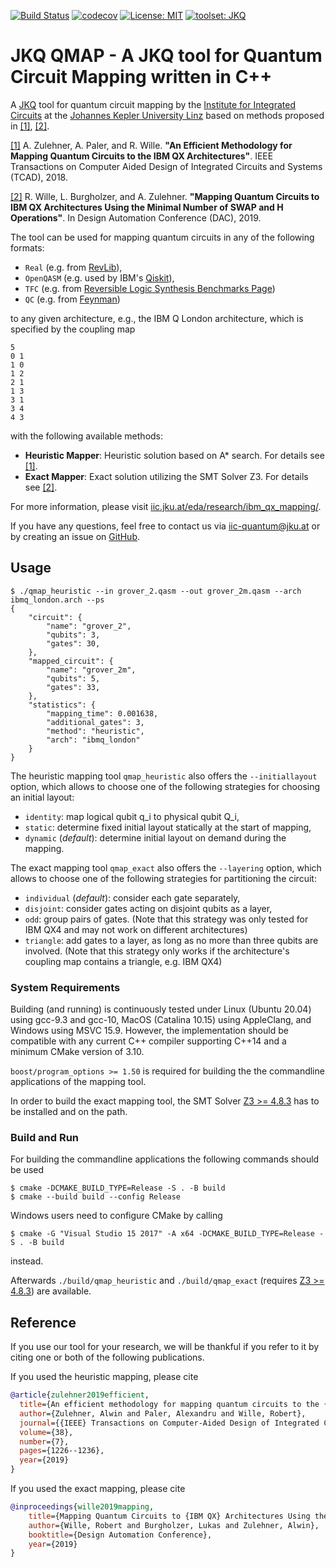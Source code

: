 [![Build Status](https://travis-ci.com/iic-jku/qmap.svg?token=md6M7jxUi7wqb4j9saQb&branch=main)](https://travis-ci.com/iic-jku/qmap)
[![codecov](https://codecov.io/gh/iic-jku/qmap/branch/master/graph/badge.svg?token=TSFLDIO7HX)](https://codecov.io/gh/iic-jku/qmap)
[![License: MIT](https://img.shields.io/badge/License-MIT-yellow.svg)](https://opensource.org/licenses/MIT)
[![toolset: JKQ](https://img.shields.io/badge/toolset-JKQ-blue)](https://github.com/iic-jku/jkq)

# JKQ QMAP - A JKQ tool for Quantum Circuit Mapping written in C++
A [JKQ](https://github.com/iic-jku/jkq) tool for quantum circuit mapping by the [Institute for Integrated Circuits](https://iic.jku.at/eda/) at the [Johannes Kepler University Linz](https://jku.at) based on methods proposed in [[1]](https://iic.jku.at/files/eda/2018_tcad_efficient_mapping_of_quantum_circuits_to_ibm_qx_architectures.pdf), [[2]](https://iic.jku.at/files/eda/2019_dac_mapping_quantum_circuits_ibm_architectures_using_minimal_number_swap_h_gates.pdf).

[[1]](https://iic.jku.at/files/eda/2018_tcad_efficient_mapping_of_quantum_circuits_to_ibm_qx_architectures.pdf)
A. Zulehner, A. Paler, and R. Wille. **"An Efficient Methodology for Mapping Quantum Circuits to the IBM QX Architectures"**.
IEEE Transactions on Computer Aided Design of Integrated Circuits and Systems (TCAD), 2018.

[[2]](https://iic.jku.at/files/eda/2019_dac_mapping_quantum_circuits_ibm_architectures_using_minimal_number_swap_h_gates.pdf)
R. Wille, L. Burgholzer, and A. Zulehner. **"Mapping Quantum Circuits to IBM QX Architectures
Using the Minimal Number of SWAP and H Operations"**. In Design Automation Conference (DAC), 2019.

The tool can be used for mapping quantum circuits in any of the following formats:
* `Real` (e.g. from [RevLib](http://revlib.org)),
* `OpenQASM` (e.g. used by IBM's [Qiskit](https://github.com/Qiskit/qiskit)),
* `TFC` (e.g. from [Reversible Logic Synthesis Benchmarks Page](http://webhome.cs.uvic.ca/~dmaslov/mach-read.html))
* `QC` (e.g. from [Feynman](https://github.com/meamy/feynman))

to any given architecture, e.g., the IBM Q London architecture, which is specified by the coupling map
```
5
0 1
1 0
1 2
2 1
1 3
3 1
3 4
4 3
```
with the following available methods:
- **Heuristic Mapper**:  Heuristic solution based on A* search. For details see [[1]](https://iic.jku.at/files/eda/2018_tcad_efficient_mapping_of_quantum_circuits_to_ibm_qx_architectures.pdf).
- **Exact Mapper**: Exact solution utilizing the SMT Solver Z3. For details see [[2]](https://iic.jku.at/files/eda/2019_dac_mapping_quantum_circuits_ibm_architectures_using_minimal_number_swap_h_gates.pdf).

For more information, please visit [iic.jku.at/eda/research/ibm_qx_mapping/](https://iic.jku.at/eda/research/ibm_qx_mapping/).

If you have any questions, feel free to contact us via [iic-quantum@jku.at](mailto:iic-quantum@jku.at) or by creating an issue on [GitHub](https://github.com/iic-jku/qmap/issues).

## Usage

```commandline
$ ./qmap_heuristic --in grover_2.qasm --out grover_2m.qasm --arch ibmq_london.arch --ps
{
	"circuit": {
		"name": "grover_2",
		"qubits": 3,
		"gates": 30,
	},
	"mapped_circuit": {
		"name": "grover_2m",
		"qubits": 5,
		"gates": 33,
	},
	"statistics": {
		"mapping_time": 0.001638,
		"additional_gates": 3,
		"method": "heuristic",
		"arch": "ibmq_london"
	}
}
```
The heuristic mapping tool `qmap_heuristic` also offers the `--initiallayout` option, which allows to choose one of the following strategies for choosing an initial layout:
- `identity`: map logical qubit q_i to physical qubit Q_i,
- `static`: determine fixed initial layout statically at the start of mapping,
- `dynamic` (*default*): determine initial layout on demand during the mapping.

The exact mapping tool `qmap_exact` also offers the `--layering` option, which allows to choose one of the following strategies for partitioning the circuit:
- `individual` (*default*): consider each gate separately,
- `disjoint`: consider gates acting on disjoint qubits as a layer,
- `odd`: group pairs of gates. (Note that this strategy was only tested for IBM QX4 and may not work on different architectures)
- `triangle`: add gates to a layer, as long as no more than three qubits are involved. (Note that this strategy only works if the architecture's coupling map contains a triangle, e.g. IBM QX4)

### System Requirements
Building (and running) is continuously tested under Linux (Ubuntu 20.04) using gcc-9.3 and gcc-10, MacOS (Catalina 10.15) using AppleClang, and Windows using MSVC 15.9. However, the implementation should be compatible with any current C++ compiler supporting C++14 and a minimum CMake version of 3.10.

`boost/program_options >= 1.50` is required for building the the commandline applications of the mapping tool.

In order to build the exact mapping tool, the SMT Solver [Z3 >= 4.8.3](https://github.com/Z3Prover/z3) has to be installed and on the path.

### Build and Run

For building the commandline applications the following commands should be used
```
$ cmake -DCMAKE_BUILD_TYPE=Release -S . -B build
$ cmake --build build --config Release
```
Windows users need to configure CMake by calling
```
$ cmake -G "Visual Studio 15 2017" -A x64 -DCMAKE_BUILD_TYPE=Release -S . -B build
```
instead.

Afterwards `./build/qmap_heuristic` and `./build/qmap_exact` (requires [Z3 >= 4.8.3](https://github.com/Z3Prover/z3)) are available.

## Reference

If you use our tool for your research, we will be thankful if you refer to it by citing one or both of the following publications.

If you used the heuristic mapping, please cite
```bibtex
@article{zulehner2019efficient,
  title={An efficient methodology for mapping quantum circuits to the {IBM} {QX} architectures},
  author={Zulehner, Alwin and Paler, Alexandru and Wille, Robert},
  journal={{IEEE} Transactions on Computer-Aided Design of Integrated Circuits and Systems},
  volume={38},
  number={7},
  pages={1226--1236},
  year={2019}
}
```

If you used the exact mapping, please cite
```bibtex
@inproceedings{wille2019mapping,
    title={Mapping Quantum Circuits to {IBM QX} Architectures Using the Minimal Number of {SWAP} and {H} Operations},
    author={Wille, Robert and Burgholzer, Lukas and Zulehner, Alwin},
    booktitle={Design Automation Conference},
    year={2019}
}
````
